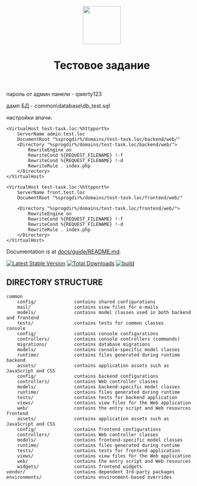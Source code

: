 <p align="center">
    <a href="https://github.com/yiisoft" target="_blank">
        <img src="https://avatars0.githubusercontent.com/u/993323" height="100px">
    </a>
    <h1 align="center">Тестовое задание</h1>
    <br>
</p>

пароль от админ панели - qwerty123

дамп БД - common\database\db_test.sql

настройки апачи:

    <VirtualHost test-task.loc:%httpport%>
        ServerName admin.test.loc
        DocumentRoot "%sprogdir%/domains/test-task.loc/backend/web/"
        <Directory "%sprogdir%/domains/test-task.loc/backend/web/">
            RewriteEngine on
            RewriteCond %{REQUEST_FILENAME} !-f
            RewriteCond %{REQUEST_FILENAME} !-d
            RewriteRule . index.php
        </Directory>
    </VirtualHost>

    <VirtualHost test-task.loc:%httpport%>
        ServerName front.test.loc
        DocumentRoot "%sprogdir%/domains/test-task.loc/frontend/web/"

        <Directory "%sprogdir%/domains/test-task.loc/frontend/web/">
            RewriteEngine on
            RewriteCond %{REQUEST_FILENAME} !-f
            RewriteCond %{REQUEST_FILENAME} !-d
            RewriteRule . index.php
        </Directory>
    </VirtualHost>

Documentation is at [docs/guide/README.md](docs/guide/README.md).

[![Latest Stable Version](https://img.shields.io/packagist/v/yiisoft/yii2-app-advanced.svg)](https://packagist.org/packages/yiisoft/yii2-app-advanced)
[![Total Downloads](https://img.shields.io/packagist/dt/yiisoft/yii2-app-advanced.svg)](https://packagist.org/packages/yiisoft/yii2-app-advanced)
[![build](https://github.com/yiisoft/yii2-app-advanced/workflows/build/badge.svg)](https://github.com/yiisoft/yii2-app-advanced/actions?query=workflow%3Abuild)

DIRECTORY STRUCTURE
-------------------

```
common
    config/              contains shared configurations
    mail/                contains view files for e-mails
    models/              contains model classes used in both backend and frontend
    tests/               contains tests for common classes    
console
    config/              contains console configurations
    controllers/         contains console controllers (commands)
    migrations/          contains database migrations
    models/              contains console-specific model classes
    runtime/             contains files generated during runtime
backend
    assets/              contains application assets such as JavaScript and CSS
    config/              contains backend configurations
    controllers/         contains Web controller classes
    models/              contains backend-specific model classes
    runtime/             contains files generated during runtime
    tests/               contains tests for backend application    
    views/               contains view files for the Web application
    web/                 contains the entry script and Web resources
frontend
    assets/              contains application assets such as JavaScript and CSS
    config/              contains frontend configurations
    controllers/         contains Web controller classes
    models/              contains frontend-specific model classes
    runtime/             contains files generated during runtime
    tests/               contains tests for frontend application
    views/               contains view files for the Web application
    web/                 contains the entry script and Web resources
    widgets/             contains frontend widgets
vendor/                  contains dependent 3rd-party packages
environments/            contains environment-based overrides
```
